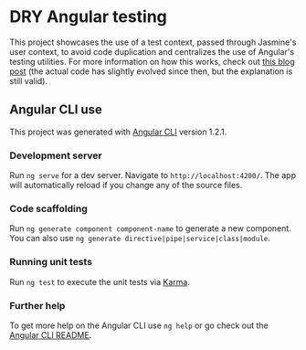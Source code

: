 # DRY Angular testing

This project showcases the use of a test context, passed through Jasmine's user context,
to avoid code duplication and centralizes the use of Angular's testing utilities.
For more information on how this works, check out 
[this blog post](https://medium.com/claritydesignsystem/angular-testing-made-easy-4e11f6044129)
(the actual code has slightly evolved since then, but the explanation is still valid).

## Angular CLI use

This project was generated with [Angular CLI](https://github.com/angular/angular-cli) version 1.2.1.

### Development server

Run `ng serve` for a dev server. Navigate to `http://localhost:4200/`. The app will automatically reload if you change any of the source files.

### Code scaffolding

Run `ng generate component component-name` to generate a new component. You can also use `ng generate directive|pipe|service|class|module`.

### Running unit tests

Run `ng test` to execute the unit tests via [Karma](https://karma-runner.github.io).

### Further help

To get more help on the Angular CLI use `ng help` or go check out the [Angular CLI README](https://github.com/angular/angular-cli/blob/master/README.md).
